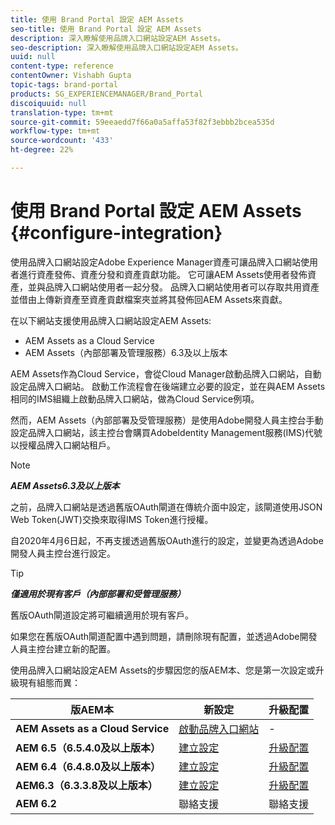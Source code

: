 ```yaml
---
title: 使用 Brand Portal 設定 AEM Assets
seo-title: 使用 Brand Portal 設定 AEM Assets
description: 深入瞭解使用品牌入口網站設定AEM Assets。
seo-description: 深入瞭解使用品牌入口網站設定AEM Assets。
uuid: null
content-type: reference
contentOwner: Vishabh Gupta
topic-tags: brand-portal
products: SG_EXPERIENCEMANAGER/Brand_Portal
discoiquuid: null
translation-type: tm+mt
source-git-commit: 59eeaedd7f66a0a5affa53f82f3ebbb2bcea535d
workflow-type: tm+mt
source-wordcount: '433'
ht-degree: 22%

---
```



# 使用 Brand Portal 設定 AEM Assets {#configure-integration}

使用品牌入口網站設定Adobe Experience Manager資產可讓品牌入口網站使用者進行資產發佈、資產分發和資產貢獻功能。 它可讓AEM Assets使用者發佈資產，並與品牌入口網站使用者一起分發。 品牌入口網站使用者可以存取共用資產並借由上傳新資產至資產貢獻檔案夾並將其發佈回AEM Assets來貢獻。

在以下網站支援使用品牌入口網站設定AEM Assets:
* AEM Assets as a Cloud Service 
* AEM Assets（內部部署及管理服務）6.3及以上版本

AEM Assets作為Cloud Service，會從Cloud Manager啟動品牌入口網站，自動設定品牌入口網站。 啟動工作流程會在後端建立必要的設定，並在與AEM Assets相同的IMS組織上啟動品牌入口網站，做為Cloud Service例項。

然而，AEM Assets（內部部署及受管理服務）是使用Adobe開發人員主控台手動設定品牌入口網站，該主控台會購買AdobeIdentity Management服務(IMS)代號以授權品牌入口網站租戶。

>[!NOTE]
>
>***AEM Assets6.3及以上版本***
>
>之前，品牌入口網站是透過舊版OAuth閘道在傳統介面中設定，該閘道使用JSON Web Token(JWT)交換來取得IMS Token進行授權。
>
>自2020年4月6日起，不再支援透過舊版OAuth進行的設定，並變更為透過Adobe開發人員主控台進行設定。


>[!TIP]
>
>***僅適用於現有客戶（內部部署和受管理服務）***
>
>舊版OAuth閘道設定將可繼續適用於現有客戶。
>
>如果您在舊版OAuth閘道配置中遇到問題，請刪除現有配置，並透過Adobe開發人員主控台建立新的配置。

使用品牌入口網站設定AEM Assets的步驟因您的版AEM本、您是第一次設定或升級現有組態而異：

| **版AEM本** | **新設定** | **升級配置** |
|---|---|---|
| **AEM Assets as a Cloud Service** | [啟動品牌入口網站](https://docs.adobe.com/content/help/zh-Hant/experience-manager-cloud-service/assets/brand-portal/configure-aem-assets-with-brand-portal.html) | - |
| **AEM 6.5（6.5.4.0及以上版本）** | [建立設定](https://docs.adobe.com/content/help/zh-Hant/experience-manager-65/assets/brandportal/configure-aem-assets-with-brand-portal.html) | [升級配置](https://docs.adobe.com/content/help/zh-Hant/experience-manager-65/assets/brandportal/configure-aem-assets-with-brand-portal.html#upgrade-integration-65) |
| **AEM 6.4（6.4.8.0及以上版本）** | [建立設定](https://docs.adobe.com/content/help/zh-Hant/experience-manager-64/assets/brandportal/configure-aem-assets-with-brand-portal.html) | [升級配置](https://docs.adobe.com/content/help/zh-Hant/experience-manager-64/assets/brandportal/configure-aem-assets-with-brand-portal.html#upgrade-integration-64) |
| **AEM6.3（6.3.3.8及以上版本）** | [建立設定](https://helpx.adobe.com/tw/experience-manager/6-3/assets/using/brand-portal-configuring-integration.html) | [升級配置](https://helpx.adobe.com/experience-manager/6-3/assets/using/brand-portal-configuring-integration.html#Upgradeconfiguration) |
| **AEM 6.2** | 聯絡支援 | 聯絡支援 |
